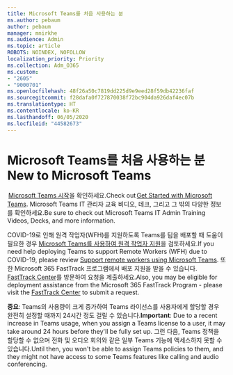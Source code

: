 ```yaml
---
title: Microsoft Teams를 처음 사용하는 분
ms.author: pebaum
author: pebaum
manager: mnirkhe
ms.audience: Admin
ms.topic: article
ROBOTS: NOINDEX, NOFOLLOW
localization_priority: Priority
ms.collection: Adm_O365
ms.custom:
- "2605"
- "9000701"
ms.openlocfilehash: 48f26a50c7819dd225d9e9eed28f59db42236faf
ms.sourcegitcommit: f28dafa0f727870038f72bc904da926daf4ec07b
ms.translationtype: HT
ms.contentlocale: ko-KR
ms.lasthandoff: 06/05/2020
ms.locfileid: "44582673"
---
```

# <a name="new-to-microsoft-teams"></a><span data-ttu-id="8dfbe-102">Microsoft Teams를 처음 사용하는 분</span><span class="sxs-lookup"><span data-stu-id="8dfbe-102">New to Microsoft Teams</span></span>

<span data-ttu-id="8dfbe-103"> [Microsoft Teams 시작](https://docs.microsoft.com/microsoftteams/get-started-with-teams-quick-start)을 확인하세요.</span><span class="sxs-lookup"><span data-stu-id="8dfbe-103">Check out [Get Started with Microsoft Teams](https://docs.microsoft.com/microsoftteams/get-started-with-teams-quick-start).</span></span> <span data-ttu-id="8dfbe-104">Microsoft Teams IT 관리자 교육 비디오, 데크, 그리고 그 밖의 다양한 정보를 확인하세요.</span><span class="sxs-lookup"><span data-stu-id="8dfbe-104">Be sure to check out Microsoft Teams IT Admin Training Videos, Decks, and more information.</span></span>

<span data-ttu-id="8dfbe-105">COVID-19로 인해 원격 작업자(WFH)를 지원하도록 Teams를 팀을 배포할 때 도움이 필요한 경우 [Microsoft Teams를 사용하여 원격 작업자 지원](https://docs.microsoft.com/microsoftteams/support-remote-work-with-teams)을 검토하세요.</span><span class="sxs-lookup"><span data-stu-id="8dfbe-105">If you need help deploying Teams to support Remote Workers (WFH) due to COVID-19, please review  [Support remote workers using Microsoft Teams](https://docs.microsoft.com/microsoftteams/support-remote-work-with-teams).</span></span> <span data-ttu-id="8dfbe-106">또한 Microsoft 365 FastTrack 프로그램에서 배포 지원을 받을 수 있습니다. [FastTrack Center](https://www.microsoft.com/fasttrack)를 방문하여 요청을 제출하세요.</span><span class="sxs-lookup"><span data-stu-id="8dfbe-106">Also, you may be eligible for deployment assistance from the Microsoft 365 FastTrack Program - please visit the [FastTrack Center](https://www.microsoft.com/fasttrack) to submit a request.</span></span>

<span data-ttu-id="8dfbe-107">**중요**: Teams의 사용량이 크게 증가하여 Teams 라이선스를 사용자에게 할당할 경우 완전히 설정할 때까지 24시간 정도 걸릴 수 있습니다.</span><span class="sxs-lookup"><span data-stu-id="8dfbe-107">**Important**: Due to a recent increase in Teams usage, when you assign a Teams license to a user, it may take around 24 hours before they'll be fully set up.</span></span> <span data-ttu-id="8dfbe-108">그런 다음, Teams 정책을 할당할 수 없으며 전화 및 오디오 회의와 같은 일부 Teams 기능에 액세스하지 못할 수 있습니다.</span><span class="sxs-lookup"><span data-stu-id="8dfbe-108">Until then, you won't be able to assign Teams policies to them, and they might not have access to some Teams features like calling and audio conferencing.</span></span>
